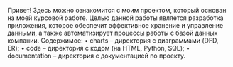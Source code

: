  Привет! 
 Здесь можно ознакомится с моим проектом, который основан на моей курсовой работе. 
 Целью данной работы является разработка приложения, которое обеспечит
эффективное хранение и управление данными, а также автоматизирует процессы
работы с базой данных компании.
 Содержимое:
   • charts – директория с диаграммами (DFD, ER); 
   • code – директория с кодом (на HTML, Python, SQL);
   • documentation –  директория с документацией по проекту.

